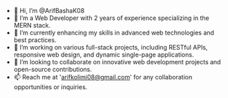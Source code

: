 - 👋 Hi, I’m @ArifBashaK08
- 👀 I’m a Web Developer with 2 years of experience specializing in the MERN stack.
- 🌱 I’m currently enhancing my skills in advanced web technologies and best practices.
- 💼 I’m working on various full-stack projects, including RESTful APIs, responsive web design, and dynamic single-page applications.
- 💞️ I’m looking to collaborate on innovative web development projects and open-source contributions.
- 📫 Reach me at 'arifkolimi08@gmail.com' for any collaboration opportunities or inquiries.

<!---
ArifBashaK08/ArifBashaK08 is a ✨ special ✨ repository because its `README.md` (this file) appears on your GitHub profile.
You can click the Preview link to take a look at your changes.
--->
